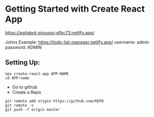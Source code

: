 # Getting Started with Create React App

https://agitated-sinoussi-efbc73.netlify.app/

Johns Example:
https://todo-list-manager.netlify.app/
username: admin
password: ADMIN

## Setting Up:

```
npx create-react-app APP-NAME
cd APP-name
```

- Go to github
- Create a Repo

```
git remote add origin https://github.com/REPO
git remote -v
git push -f origin master
```
